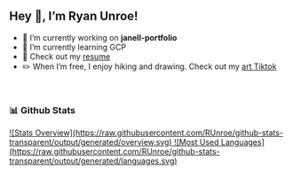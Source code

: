 ## Hey 👋, I’m Ryan Unroe!


- 🔭 I’m currently working on **janell-portfolio**
- 🌱 I’m currently learning GCP
- 📝 Check out my [resume](https://drive.google.com/file/d/1XiFYET8EDzwP4pwZgII_kXS4MLzlXq2W/view?usp=sharing)
- ✏️ When I’m free, I enjoy hiking and drawing. Check out my [art Tiktok](https://www.tiktok.com/@.ryan130)


<br />

### 📊 Github Stats

<a href='https://github.com/RUnroe/github-stats-transparent'>
![Stats Overview](https://raw.githubusercontent.com/RUnroe/github-stats-transparent/output/generated/overview.svg)
![Most Used Languages](https://raw.githubusercontent.com/RUnroe/github-stats-transparent/output/generated/languages.svg)

</a>
